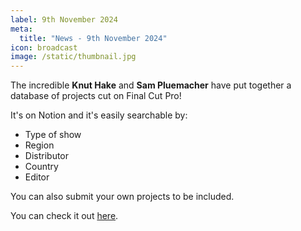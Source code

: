 ```yaml
---
label: 9th November 2024
meta:
  title: "News - 9th November 2024"
icon: broadcast
image: /static/thumbnail.jpg
---
```


The incredible **Knut Hake** and **Sam Pluemacher** have put together a database of projects cut on Final Cut Pro!

It's on Notion and it's easily searchable by:

- Type of show
- Region
- Distributor
- Country
- Editor

You can also submit your own projects to be included.

You can check it out [here](https://fcp-cafe.notion.site).
